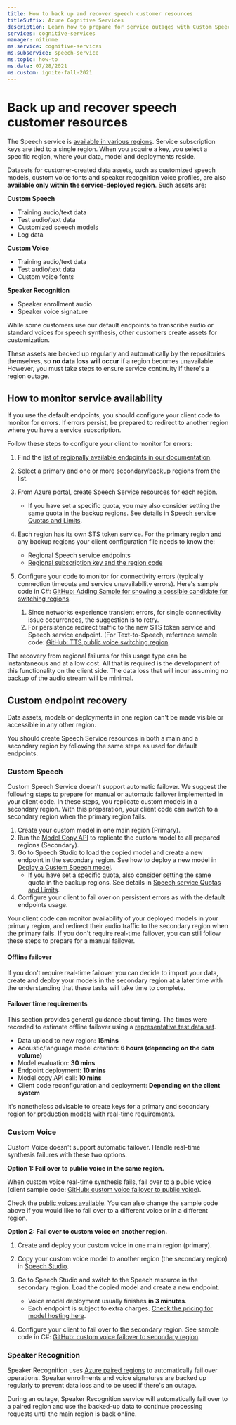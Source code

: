 ```yaml
---
title: How to back up and recover speech customer resources
titleSuffix: Azure Cognitive Services
description: Learn how to prepare for service outages with Custom Speech and Custom Voice.
services: cognitive-services
manager: nitinme
ms.service: cognitive-services
ms.subservice: speech-service
ms.topic: how-to
ms.date: 07/28/2021
ms.custom: ignite-fall-2021
---
```


# Back up and recover speech customer resources

The Speech service is [available in various regions](./regions.md). Service subscription keys are tied to a single region. When you acquire a key, you select a specific region, where your data, model and deployments reside.

Datasets for customer-created data assets, such as customized speech models, custom voice fonts and speaker recognition voice profiles, are also **available only within the service-deployed region**. Such assets are:

**Custom Speech**
-   Training audio/text data
-   Test audio/text data
-   Customized speech models
-   Log data

**Custom Voice**
-   Training audio/text data
-   Test audio/text data
-   Custom voice fonts

**Speaker Recognition**
- Speaker enrollment audio
- Speaker voice signature

While some customers use our default endpoints to transcribe audio or standard voices for speech synthesis, other customers create assets for customization.

These assets are backed up regularly and automatically by the repositories themselves, so **no data loss will occur** if a region becomes unavailable. However, you must take steps to ensure service continuity if there's a region outage.

## How to monitor service availability

If you use the default endpoints, you should configure your client code to monitor for errors. If errors persist, be prepared to redirect to another region where you have a service subscription.

Follow these steps to configure your client to monitor for errors:

1.  Find the [list of regionally available endpoints in our documentation](./rest-speech-to-text.md).
2.  Select a primary and one or more secondary/backup regions from the list.
3. From Azure portal, create Speech Service resources for each region.
    -  If you have set a specific quota, you may also consider setting the same quota in the backup regions. See details in [Speech service Quotas and Limits](./speech-services-quotas-and-limits.md).

4.  Each region has its own STS token service. For the primary region and any backup regions your client configuration file needs to know the:
    -  Regional Speech service endpoints
    -  [Regional subscription key and the region code](./rest-speech-to-text.md)

5.  Configure your code to monitor for connectivity errors (typically connection timeouts and service unavailability errors). Here's sample code in C#: [GitHub: Adding Sample for showing a possible candidate for switching regions](https://github.com/Azure-Samples/cognitive-services-speech-sdk/blob/fa6428a0837779cbeae172688e0286625e340942/samples/csharp/sharedcontent/console/speech_recognition_samples.cs#L965).

    1.  Since networks experience transient errors, for single connectivity issue occurrences, the suggestion is to retry.
    2.  For persistence redirect traffic to the new STS token service and Speech service endpoint. (For Text-to-Speech, reference sample code: [GitHub: TTS public voice switching region](https://github.com/Azure-Samples/cognitive-services-speech-sdk/blob/master/samples/csharp/sharedcontent/console/speech_synthesis_samples.cs#L880).

The recovery from regional failures for this usage type can be instantaneous and at a low cost. All that is required is the development of this functionality on the client side. The data loss that will incur assuming no backup of the audio stream will be minimal.

## Custom endpoint recovery

Data assets, models or deployments in one region can't be made visible or accessible in any other region.

You should create Speech Service resources in both a main and a secondary region by following the same steps as used for default endpoints.

### Custom Speech

Custom Speech Service doesn't support automatic failover. We suggest the following steps to prepare for manual or automatic failover implemented in your client code. In these steps, you replicate custom models in a secondary region. With this preparation, your client code can switch to a secondary region when the primary region fails.

1.  Create your custom model in one main region (Primary).
2.  Run the [Model Copy API](https://eastus2.dev.cognitive.microsoft.com/docs/services/speech-to-text-api-v3-0/operations/CopyModelToSubscription) to replicate the custom model to all prepared regions (Secondary).
3.  Go to Speech Studio to load the copied model and create a new endpoint in the secondary region. See how to deploy a new model in [Deploy a Custom Speech model](./how-to-custom-speech-deploy-model.md).
    -  If you have set a specific quota, also consider setting the same quota in the backup regions. See details in [Speech service Quotas and Limits](./speech-services-quotas-and-limits.md).
4.  Configure your client to fail over on persistent errors as with the default endpoints usage.

Your client code can monitor availability of your deployed models in your primary region, and redirect their audio traffic to the secondary region when the primary fails. If you don't require real-time failover, you can still follow these steps to prepare for a manual failover.

#### Offline failover

If you don't require real-time failover you can decide to import your data, create and deploy your models in the secondary region at a later time with the understanding that these tasks will take time to complete.

#### Failover time requirements

This section provides general guidance about timing. The times were recorded to estimate offline failover using a [representative test data set](https://github.com/microsoft/Cognitive-Custom-Speech-Service).

-   Data upload to new region: **15mins**
-   Acoustic/language model creation: **6 hours (depending on the data volume)**
-   Model evaluation: **30 mins**
-   Endpoint deployment: **10 mins**
-   Model copy API call: **10 mins**
-   Client code reconfiguration and deployment: **Depending on the client system**

It's nonetheless advisable to create keys for a primary and secondary region for production models with real-time requirements.

### Custom Voice

Custom Voice doesn't support automatic failover. Handle real-time synthesis failures with these two options.

**Option 1: Fail over to public voice in the same region.**

When custom voice real-time synthesis fails, fail over to a public voice (client sample code: [GitHub: custom voice failover to public voice](https://github.com/Azure-Samples/cognitive-services-speech-sdk/blob/master/samples/csharp/sharedcontent/console/speech_synthesis_samples.cs#L899)).

Check the [public voices available](language-support.md?tabs=stt-tts). You can also change the sample code above if you would like to fail over to a different voice or in a different region.

**Option 2: Fail over to custom voice on another region.**

1.  Create and deploy your custom voice in one main region (primary).
2.  Copy your custom voice model to another region (the secondary region) in [Speech Studio](https://aka.ms/speechstudio/).
3.  Go to Speech Studio and switch to the Speech resource in the secondary region. Load the copied model and create a new endpoint.
    -   Voice model deployment usually finishes **in 3 minutes**.
    -   Each endpoint is subject to extra charges. [Check the pricing for model hosting here](https://azure.microsoft.com/pricing/details/cognitive-services/speech-services/).

4.  Configure your client to fail over to the secondary region. See sample code in C#: [GitHub: custom voice failover to secondary region](https://github.com/Azure-Samples/cognitive-services-speech-sdk/blob/master/samples/csharp/sharedcontent/console/speech_synthesis_samples.cs#L920).

### Speaker Recognition

Speaker Recognition uses [Azure paired regions](../../availability-zones/cross-region-replication-azure.md) to automatically fail over operations. Speaker enrollments and voice signatures are backed up regularly to prevent data loss and to be used if there's an outage.

During an outage, Speaker Recognition service will automatically fail over to a paired region and use the backed-up data to continue processing requests until the main region is back online.